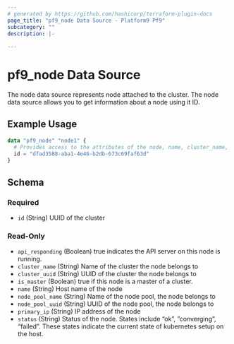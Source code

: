 ```yaml
---
# generated by https://github.com/hashicorp/terraform-plugin-docs
page_title: "pf9_node Data Source - Platform9 Pf9"
subcategory: ""
description: |-
  
---
```


# pf9_node Data Source

The node data source represents node attached to the cluster. The node data source allows you to get information about a node using it ID.

## Example Usage

```terraform
data "pf9_node" "node1" {
  # Provides access to the attributes of the node, name, cluster_name, status, etc.
  id = "dfad3588-aba1-4e46-b2db-673c69faf63d"
}
```

<!-- schema generated by tfplugindocs -->
## Schema

### Required

- `id` (String) UUID of the cluster

### Read-Only

- `api_responding` (Boolean) true indicates the API server on this node is running.
- `cluster_name` (String) Name of the cluster the node belongs to
- `cluster_uuid` (String) UUID of the cluster the node belongs to
- `is_master` (Boolean) true if this node is a master of a cluster.
- `name` (String) Host name of the node
- `node_pool_name` (String) Name of the node pool, the node belongs to
- `node_pool_uuid` (String) UUID of the node pool, the node belongs to
- `primary_ip` (String) IP address of the node
- `status` (String) Status of the node. States include “ok”, ”converging”, “failed”. These states indicate the current state of kubernetes setup on the host.
